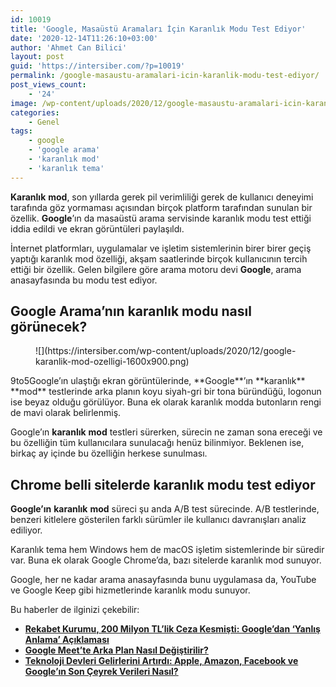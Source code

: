 ```yaml
---
id: 10019
title: 'Google, Masaüstü Aramaları İçin Karanlık Modu Test Ediyor'
date: '2020-12-14T11:26:10+03:00'
author: 'Ahmet Can Bilici'
layout: post
guid: 'https://intersiber.com/?p=10019'
permalink: /google-masaustu-aramalari-icin-karanlik-modu-test-ediyor/
post_views_count:
    - '24'
image: /wp-content/uploads/2020/12/google-masaustu-aramalari-icin-karanlik-modu-test-ediyor.png
categories:
    - Genel
tags:
    - google
    - 'google arama'
    - 'karanlık mod'
    - 'karanlık tema'
---
```


**Karanlık** **mod**, son yıllarda gerek pil verimliliği gerek de kullanıcı deneyimi tarafında göz yormaması açısından birçok platform tarafından sunulan bir özellik. **Google**’ın da masaüstü arama servisinde karanlık modu test ettiği iddia edildi ve ekran görüntüleri paylaşıldı.

İnternet platformları, uygulamalar ve işletim sistemlerinin birer birer geçiş yaptığı karanlık mod özelliği, akşam saatlerinde birçok kullanıcının tercih ettiği bir özellik. Gelen bilgilere göre arama motoru devi **Google**, arama anasayfasında bu modu test ediyor.

## Google Arama’nın karanlık modu nasıl görünecek?

<figure class="wp-block-image size-large">![](https://intersiber.com/wp-content/uploads/2020/12/google-karanlik-mod-ozelligi-1600x900.png)</figure>9to5Google’ın ulaştığı ekran görüntülerinde, **Google**’ın **karanlık** **mod** testlerinde arka planın koyu siyah-gri bir tona büründüğü, logonun ise beyaz olduğu görülüyor. Buna ek olarak karanlık modda butonların rengi de mavi olarak belirlenmiş.

Google’ın **karanlık** **mod** testleri sürerken, sürecin ne zaman sona ereceği ve bu özelliğin tüm kullanıcılara sunulacağı henüz bilinmiyor. Beklenen ise, birkaç ay içinde bu özelliğin herkese sunulması.

## Chrome belli sitelerde karanlık modu test ediyor

**Google’ın** **karanlık** **mod** süreci şu anda A/B test sürecinde. A/B testlerinde, benzeri kitlelere gösterilen farklı sürümler ile kullanıcı davranışları analiz ediliyor.

Karanlık tema hem Windows hem de macOS işletim sistemlerinde bir süredir var. Buna ek olarak Google Chrome’da, bazı sitelerde karanlık mod sunuyor.

Google, her ne kadar arama anasayfasında bunu uygulamasa da, YouTube ve Google Keep gibi hizmetlerinde karanlık modu sunuyor.

Bu haberler de ilginizi çekebilir:

- **[Rekabet Kurumu, 200 Milyon TL’lik Ceza Kesmişti: Google’dan ‘Yanlış Anlama’ Açıklaması](https://intersiber.com/rekabet-kurumu-200-milyon-tllik-ceza-kesmisti-googledan-yanlis-anlama-aciklamasi/)**
- **[Google Meet’te Arka Plan Nasıl Değiştirilir?](https://intersiber.com/google-meette-arka-plan-nasil-degistirilir/)**
- **[Teknoloji Devleri Gelirlerini Artırdı: Apple, Amazon, Facebook ve Google’ın Son Çeyrek Verileri Nasıl?](https://intersiber.com/teknoloji-devleri-gelirlerini-artirdi-apple-amazon-facebook-ve-googlein-son-ceyrek-verileri-nasil/)**
